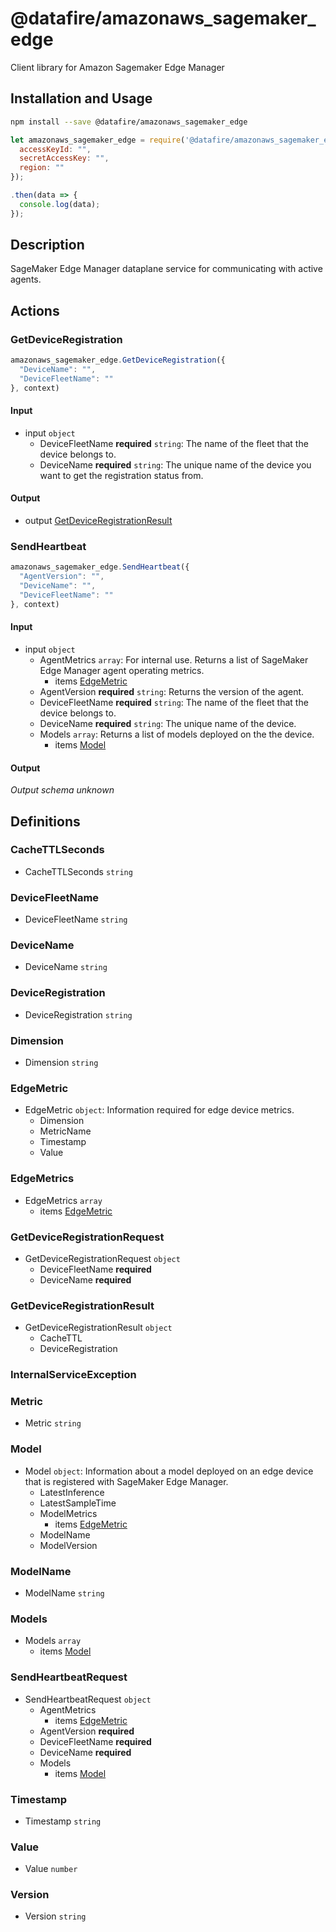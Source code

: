 # @datafire/amazonaws_sagemaker_edge

Client library for Amazon Sagemaker Edge Manager

## Installation and Usage
```bash
npm install --save @datafire/amazonaws_sagemaker_edge
```
```js
let amazonaws_sagemaker_edge = require('@datafire/amazonaws_sagemaker_edge').create({
  accessKeyId: "",
  secretAccessKey: "",
  region: ""
});

.then(data => {
  console.log(data);
});
```

## Description

SageMaker Edge Manager dataplane service for communicating with active agents.

## Actions

### GetDeviceRegistration



```js
amazonaws_sagemaker_edge.GetDeviceRegistration({
  "DeviceName": "",
  "DeviceFleetName": ""
}, context)
```

#### Input
* input `object`
  * DeviceFleetName **required** `string`: The name of the fleet that the device belongs to.
  * DeviceName **required** `string`: The unique name of the device you want to get the registration status from.

#### Output
* output [GetDeviceRegistrationResult](#getdeviceregistrationresult)

### SendHeartbeat



```js
amazonaws_sagemaker_edge.SendHeartbeat({
  "AgentVersion": "",
  "DeviceName": "",
  "DeviceFleetName": ""
}, context)
```

#### Input
* input `object`
  * AgentMetrics `array`: For internal use. Returns a list of SageMaker Edge Manager agent operating metrics.
    * items [EdgeMetric](#edgemetric)
  * AgentVersion **required** `string`: Returns the version of the agent.
  * DeviceFleetName **required** `string`: The name of the fleet that the device belongs to.
  * DeviceName **required** `string`: The unique name of the device.
  * Models `array`: Returns a list of models deployed on the the device.
    * items [Model](#model)

#### Output
*Output schema unknown*



## Definitions

### CacheTTLSeconds
* CacheTTLSeconds `string`

### DeviceFleetName
* DeviceFleetName `string`

### DeviceName
* DeviceName `string`

### DeviceRegistration
* DeviceRegistration `string`

### Dimension
* Dimension `string`

### EdgeMetric
* EdgeMetric `object`: Information required for edge device metrics.
  * Dimension
  * MetricName
  * Timestamp
  * Value

### EdgeMetrics
* EdgeMetrics `array`
  * items [EdgeMetric](#edgemetric)

### GetDeviceRegistrationRequest
* GetDeviceRegistrationRequest `object`
  * DeviceFleetName **required**
  * DeviceName **required**

### GetDeviceRegistrationResult
* GetDeviceRegistrationResult `object`
  * CacheTTL
  * DeviceRegistration

### InternalServiceException


### Metric
* Metric `string`

### Model
* Model `object`: Information about a model deployed on an edge device that is registered with SageMaker Edge Manager.
  * LatestInference
  * LatestSampleTime
  * ModelMetrics
    * items [EdgeMetric](#edgemetric)
  * ModelName
  * ModelVersion

### ModelName
* ModelName `string`

### Models
* Models `array`
  * items [Model](#model)

### SendHeartbeatRequest
* SendHeartbeatRequest `object`
  * AgentMetrics
    * items [EdgeMetric](#edgemetric)
  * AgentVersion **required**
  * DeviceFleetName **required**
  * DeviceName **required**
  * Models
    * items [Model](#model)

### Timestamp
* Timestamp `string`

### Value
* Value `number`

### Version
* Version `string`


